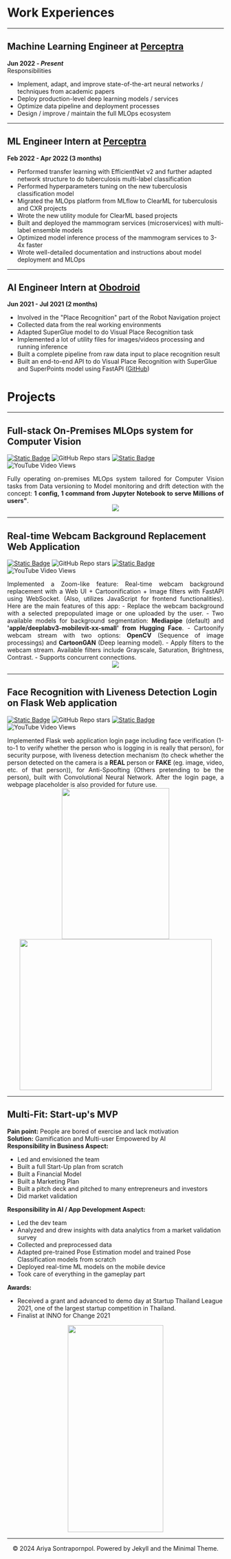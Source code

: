 # Work Experiences
---
## Machine Learning Engineer at [Perceptra](https://perceptra.tech/)
<b>Jun 2022 - _Present_</b>  
Responsibilities
- Implement, adapt, and improve state-of-the-art neural networks / techniques from academic papers
- Deploy production-level deep learning models / services
- Optimize data pipeline and deployment processes
- Design / improve / maintain the full MLOps ecosystem

---
## ML Engineer Intern at [Perceptra](https://perceptra.tech/)
<b>Feb 2022 - Apr 2022 (3 months)</b>
- Performed transfer learning with EfficientNet v2 and further adapted network structure to do tuberculosis multi-label classification
- Performed hyperparameters tuning on the new tuberculosis classification model
- Migrated the MLOps platform from MLflow to ClearML for tuberculosis and CXR projects
- Wrote the new utility module for ClearML based projects
- Built and deployed the mammogram services (microservices) with multi-label ensemble models
- Optimized model inference process of the mammogram services to 3-4x faster
- Wrote well-detailed documentation and instructions about model deployment and MLOps

---
## AI Engineer Intern at [Obodroid](https://www.obodroid.com/)
<b>Jun 2021 - Jul 2021 (2 months)</b>
- Involved in the "Place Recognition" part of the Robot Navigation project
- Collected data from the real working environments
- Adapted SuperGlue model to do Visual Place Recognition task
- Implemented a lot of utility files for images/videos processing and running inference
- Built a complete pipeline from raw data input to place recognition result
- Built an end-to-end API to do Visual Place Recognition with SuperGlue and SuperPoints model using FastAPI ([GitHub](https://github.com/jomariya23156/SuperGlue-for-Visual-Place-Recognition))

# Projects
---
## Full-stack On-Premises MLOps system for Computer Vision

[![Static Badge](https://img.shields.io/badge/View_on_GitHub-blue?style=flat&logo=github&labelColor=grey)](https://github.com/jomariya23156/full-stack-on-prem-cv-mlops)
![GitHub Repo stars](https://img.shields.io/github/stars/jomariya23156/full-stack-on-prem-cv-mlops?style=flat&logo=github) 
[![Static Badge](https://img.shields.io/badge/View_on_YouTube-red?style=flat&logo=youtube&labelColor=grey&color=red)](https://youtu.be/NKil4uzmmQc)
![YouTube Video Views](https://img.shields.io/youtube/views/NKil4uzmmQc?style=flat&logo=youtube&link=https%3A%2F%2Fyoutu.be%2FNKil4uzmmQc)

<div style="text-align: justify">Fully operating on-premises MLOps system tailored for Computer Vision tasks from Data versioning to Model monitoring and drift detection with the concept: <b>1 config, 1 command from Jupyter Notebook to serve Millions of users"</b>.</div>

<center><img src="images/full-stack-on-prem-cv-mlops.png"/></center>

---
## Real-time Webcam Background Replacement Web Application

[![Static Badge](https://img.shields.io/badge/View_on_GitHub-blue?style=flat&logo=github&labelColor=grey)](https://github.com/jomariya23156/realtime-webcam-bg-replace-add-filters)
![GitHub Repo stars](https://img.shields.io/github/stars/jomariya23156/realtime-webcam-bg-replace-add-filters?style=flat&logo=github) 
[![Static Badge](https://img.shields.io/badge/View_on_YouTube-red?style=flat&logo=youtube&labelColor=grey&color=red)](https://youtu.be/00FC_3qZmZc)
![YouTube Video Views](https://img.shields.io/youtube/views/00FC_3qZmZc?style=flat&logo=youtube&link=https%3A%2F%2Fyoutu.be%2F00FC_3qZmZc)

<div style="text-align: justify">
Implemented a Zoom-like feature: Real-time webcam background replacement with a Web UI + Cartoonification + Image filters with FastAPI using WebSocket. (Also, utilizes JavaScript for frontend functionalities). Here are the main features of this app:
- Replace the webcam background with a selected prepopulated image or one uploaded by the user.
- Two available models for background segmentation: <b>Mediapipe</b> (default) and <b>'apple/deeplabv3-mobilevit-xx-small' from Hugging Face</b>.
- Cartoonify webcam stream with two options: <b>OpenCV</b> (Sequence of image processings) and <b>CartoonGAN</b> (Deep learning model).
- Apply filters to the webcam stream. Available filters include Grayscale, Saturation, Brightness, Contrast.
- Supports concurrent connections.
</div>

<center><img src="images/realtime-webcam-bg-replace-add-filters.gif"/></center>

---
## Face Recognition with Liveness Detection Login on Flask Web application

[![Static Badge](https://img.shields.io/badge/View_on_GitHub-blue?style=flat&logo=github&labelColor=grey)](https://github.com/jomariya23156/face-recognition-with-liveness-web-login)
![GitHub Repo stars](https://img.shields.io/github/stars/jomariya23156/face-recognition-with-liveness-web-login?style=flat&logo=github) 
[![Static Badge](https://img.shields.io/badge/View_on_YouTube-red?style=flat&logo=youtube&labelColor=grey&color=red)](https://youtu.be/2S-HmiPNViU)
![YouTube Video Views](https://img.shields.io/youtube/views/2S-HmiPNViU?style=flat&logo=youtube&link=https%3A%2F%2Fyoutu.be%2F2S-HmiPNViU)

<div style="text-align: justify">
Implemented Flask web application login page including face verification (1-to-1 to verify whether the person who is logging in is really that person), for security purpose, with liveness detection mechanism (to check whether the person detected on the camera is a <b>REAL</b> person or <b>FAKE</b> (eg. image, video, etc. of that person)), for Anti-Spoofting (Others pretending to be the person), built with Convolutional Neural Network. After the login page, a webpage placeholder is also provided for future use.
</div>

<center><img width=250px height=350px src="images/login_example.jpg"/><img width=447px height=350px src="images/face-recognition-with-liveness-web-login.gif"/></center>

---
## Multi-Fit: Start-up's MVP

<b>Pain point:</b> People are bored of exercise and lack motivation  
<b>Solution:</b> Gamification and Multi-user Empowered by AI  
<b>Responsibility in Business Aspect:</b> 
- Led and envisioned the team
- Built a full Start-Up plan from scratch
- Built a Financial Model
- Built a Marketing Plan
- Built a pitch deck and pitched to many entrepreneurs and investors
- Did market validation

<b>Responsibility in AI / App Development Aspect:</b>  
- Led the dev team
- Analyzed and drew insights with data analytics from a market validation survey
- Collected and preprocessed data
- Adapted pre-trained Pose Estimation model and trained Pose Classification models from scratch 
- Deployed real-time ML models on the mobile device
- Took care of everything in the gameplay part

<b>Awards:</b>
- Received a grant and advanced to demo day at Startup Thailand League 2021, one of the largest startup competition in Thailand.
- Finalist at INNO for Change 2021

<center><img width=222px height=480px src="images/multi-fit-mvp.gif"/></center>

---
<center>© 2024 Ariya Sontrapornpol. Powered by Jekyll and the Minimal Theme.</center>